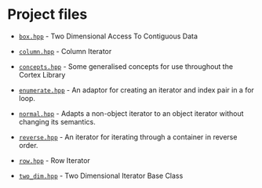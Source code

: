 # Project files

  - [`box.hpp`](doc_box.md#standardese-box-hpp) - Two Dimensional Access To Contiguous Data

  - [`column.hpp`](doc_column.md#standardese-column-hpp) - Column Iterator

  - [`concepts.hpp`](doc_concepts.md#standardese-concepts-hpp) - Some generalised concepts for use throughout the Cortex Library

  - [`enumerate.hpp`](doc_enumerate.md#standardese-enumerate-hpp) - An adaptor for creating an iterator and index pair in a for loop.

  - [`normal.hpp`](doc_normal.md#standardese-normal-hpp) - Adapts a non-object iterator to an object iterator without changing its semantics.

  - [`reverse.hpp`](doc_reverse.md#standardese-reverse-hpp) - An iterator for iterating through a container in reverse order.

  - [`row.hpp`](doc_row.md#standardese-row-hpp) - Row Iterator

  - [`two_dim.hpp`](doc_two_dim.md#standardese-two_dim-hpp) - Two Dimensional Iterator Base Class
